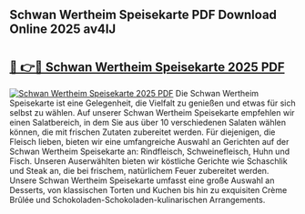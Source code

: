 ## Schwan Wertheim Speisekarte PDF Download Online 2025 av4IJ

# <h2><a href="http://gc63g0u.nevu.top/?p=Schwan+Wertheim+Speisekarte">🔗 👉🔴 Schwan Wertheim Speisekarte 2025 PDF</a></h2>

[![Schwan Wertheim Speisekarte 2025 PDF](https://i.imgur.com/dBaPXMq.png)](http://gc63g0u.nevu.top/?p=Schwan+Wertheim+Speisekarte)
Die Schwan Wertheim Speisekarte ist eine Gelegenheit, die Vielfalt zu genießen und etwas für sich selbst zu wählen. Auf unserer Schwan Wertheim Speisekarte empfehlen wir einen Salatbereich, in dem Sie aus über 10 verschiedenen Salaten wählen können, die mit frischen Zutaten zubereitet werden. Für diejenigen, die Fleisch lieben, bieten wir eine umfangreiche Auswahl an Gerichten auf der Schwan Wertheim Speisekarte an: Rindfleisch, Schweinefleisch, Huhn und Fisch. Unseren Auserwählten bieten wir köstliche Gerichte wie Schaschlik und Steak an, die bei frischem, natürlichem Feuer zubereitet werden. Unsere Schwan Wertheim Speisekarte umfasst eine große Auswahl an Desserts, von klassischen Torten und Kuchen bis hin zu exquisiten Crème Brûlée und Schokoladen-Schokoladen-kulinarischen Arrangements.
